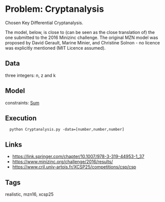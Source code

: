 # Problem: Cryptanalysis

Chosen Key Differential Cryptanalysis.

The model, below, is close to (can be seen as the close translation of) the one submitted to the 2016 Minizinc challenge.
The original MZN model was proposed by David Gerault, Marine Minier, and Christine Solnon - no licence was explicitly mentioned (MIT Licence assumed).

## Data
  three integers: n, z and k

## Model
  constraints: [Sum](https://pycsp.org/documentation/constraints/Sum)

## Execution
```
  python Cryptanalysis.py -data=[number,number,number]
```

## Links
  - https://link.springer.com/chapter/10.1007/978-3-319-44953-1_37
  - https://www.minizinc.org/challenge/2016/results/
  - https://www.cril.univ-artois.fr/XCSP25/competitions/csp/csp

## Tags
  realistic, mzn16, xcsp25
